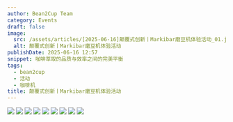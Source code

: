 ```yaml
---
author: Bean2Cup Team
category: Events
draft: false
image:
  src: /assets/articles/[2025-06-16]颠覆式创新丨Markibar磨豆机体验活动_01.jpg
  alt: 颠覆式创新丨Markibar磨豆机体验活动
publishDate: 2025-06-16 12:57
snippet: 咖啡萃取的品质与效率之间的完美平衡
tags:
  - bean2cup
  - 活动
  - 咖啡机
title: 颠覆式创新丨Markibar磨豆机体验活动
---
```


![](/assets/articles/[2025-06-16]颠覆式创新丨Markibar磨豆机体验活动_01.jpg)
![](/assets/articles/[2025-06-16]颠覆式创新丨Markibar磨豆机体验活动_02.jpg)
![](/assets/articles/[2025-06-16]颠覆式创新丨Markibar磨豆机体验活动_03.jpg)
![](/assets/articles/[2025-06-16]颠覆式创新丨Markibar磨豆机体验活动_04.jpg)
![](/assets/articles/[2025-06-16]颠覆式创新丨Markibar磨豆机体验活动_05.jpg)
![](/assets/articles/[2025-06-16]颠覆式创新丨Markibar磨豆机体验活动_06.jpg)
![](/assets/articles/[2025-06-16]颠覆式创新丨Markibar磨豆机体验活动_07.jpg)
![](/assets/articles/[2025-06-16]颠覆式创新丨Markibar磨豆机体验活动_08.jpg)
![](/assets/articles/[2025-06-16]颠覆式创新丨Markibar磨豆机体验活动_09.jpg)
